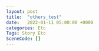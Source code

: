 ```yaml
---
layout: post
title:  "others_test"
date:   2022-01-11 05:00:00 +0000
categories: Etc
Tags: Story Etc
SceneCode: []
---
```

